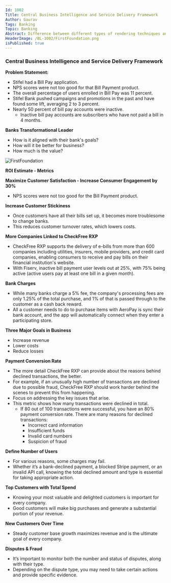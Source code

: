 ```yaml
---
Id: 1002
Title: Central Business Intelligence and Service Delivery Framework
Author: Gaurav
Tags: Banking
Topic: Banking
Abstract: Difference between different types of rendering techniques and advantage of Next.js over React.js.
HeaderImage: /BL-1002/FirstFoundation.png
isPublished: true
---
```


### Central Business Intelligence and Service Delivery Framework

**Problem Statement:**

- Stifel had a Bill Pay application.
- NPS scores were not too good for that Bill Payment product.
- The overall percentage of users enrolled in Bill Pay was 11 percent.
- Stifel Bank pushed campaigns and promotions in the past and have found some lift, averaging 2 to 3 percent.
- Nearly 50 percent of bill pay accounts were inactive.  
  - Inactive bill pay accounts are subscribers who have not paid a bill in 4 months.

**Banks Transformational Leader**

- How is it aligned with their bank's goals?
- How will it be better for business?
- How much is the value?

![FirstFoundation](/BL-1002/FirstFoundation1.png)

**ROI Estimate - Metrics**

**Maximize Customer Satisfaction - Increase Consumer Engagement by 30%**

- NPS scores were not too good for the Bill Payment product.

**Increase Customer Stickiness**

- Once customers have all their bills set up, it becomes more troublesome to change banks.
- This reduces customer turnover rates, which lowers costs.

**More Companies Linked to CheckFree RXP**

- CheckFree RXP supports the delivery of e-bills from more than 600 companies including utilities, insurers, mobile providers, and credit card companies, enabling consumers to receive and pay bills on their financial institution's website.
- With Fiserv, inactive bill payment user levels out at 25%, with 75% being active (active users pay at least one bill in a given month).

**Bank Charges**

- While many banks charge a 5% fee, the company's processing fees are only 1.25% of the total purchase, and 1% of that is passed through to the customer as a cash back reward.
- All a customer needs to do to purchase items with AeroPay is sync their bank account, and the app will automatically connect when they enter a participating store.

**Three Major Goals in Business**

- Increase revenue
- Lower costs
- Reduce losses

**Payment Conversion Rate**

- The more detail CheckFree RXP can provide about the reasons behind declined transactions, the better.
- For example, if an unusually high number of transactions are declined due to possible fraud, CheckFree RXP should work harder behind the scenes to prevent this from happening.
- Focus on addressing the key issues that arise.
- This metric shows how many transactions were declined in total.
  - If 80 out of 100 transactions were successful, you have an 80% payment conversion rate. There are many reasons for declined transactions:
    - Incorrect card information
    - Insufficient funds
    - Invalid card numbers
    - Suspicion of fraud

**Define Number of Users**

- For various reasons, some charges may fail. 
- Whether it’s a bank-declined payment, a blocked Stripe payment, or an invalid API call, knowing the total declined amount and type is essential for taking appropriate action.

**Top Customers with Total Spend**

- Knowing your most valuable and delighted customers is important for every company.
- Good customers will make big purchases and generate a substantial portion of your revenue.

**New Customers Over Time**

- Steady customer base growth maximizes revenue and is the ultimate goal of every company.

**Disputes & Fraud**

- It’s important to monitor both the number and status of disputes, along with their type.
- Depending on the dispute type, you may need to take certain actions and provide specific evidence.
